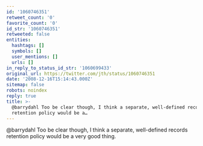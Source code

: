 ```yaml
---
id: '1060746351'
retweet_count: '0'
favorite_count: '0'
id_str: '1060746351'
retweeted: false
entities:
  hashtags: []
  symbols: []
  user_mentions: []
  urls: []
in_reply_to_status_id_str: '1060699433'
original_url: https://twitter.com/jth/status/1060746351
date: '2008-12-16T15:14:43.000Z'
sitemap: false
robots: noindex
reply: true
title: >-
  @barrydahl Too be clear though, I think a separate, well-defined records
  retention policy would be a…
---
```


@barrydahl Too be clear though, I think a separate, well-defined records retention policy would be a very good thing.